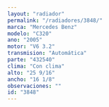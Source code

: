 ```yaml
---
layout: "radiador"
permalink: "/radiadores/3848/"
marca: "Mercedes Benz"
modelo: "C320"
ano: "2005"
motor: "V6 3.2"
transmision: "Automática"
parte: "432540"
clima: "Con clima"
alto: "25 9/16"
ancho: "16 1/8"
observaciones: ""
id: "3848"
---
```


